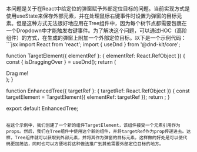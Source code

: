 本问题是关于在React中给定位的弹窗赋予外部定位目标的问题。当前实现方式是使用useState来保存外部元素，并在处理鼠标右键事件时设置为弹窗的目标元素。但是这种方式无法很好地应用在Tree组件中，因为每个树节点都需要包裹在一个Dropdown中才能触发右键事件。为了解决这个问题，可以通过HOC（高阶组件）的方式，在生成的弹窗上附加一个外部定位目标。以下是一个示例代码：```jsx
import React from 'react';
import { useDnd } from '@dnd-kit/core';

function TargetElement({ elementRef }: { elementRef: React.RefObject<HTMLDivElement> }) {
const { isDraggingOver } = useDnd();
return (
<div ref={elementRef} style={{ opacity: isDraggingOver ? 0.5 : 1 }}>
Drag me!
</div>
);
}

function EnhancedTree({ targetRef }: { targetRef: React.RefObject<HTMLDivElement> }) {
const targetElement = TargetElement({ elementRef: targetRef });
return <Tree targetElement={targetElement} />;
}

export default EnhancedTree;

```

在这个示例中，我们创建了一个新的组件TargetElement，该组件接受一个元素引用作为props。然后，我们在Tree组件中使用这个新的组件，并将targetRef作为prop传递进去。这样，Tree组件就可以获取到外部元素，并将其作为弹窗的目标元素。这样做的好处是可以使代码更加简洁，同时也可以方便地将这种做法推广到其他需要外部定位目标的地方。
```
